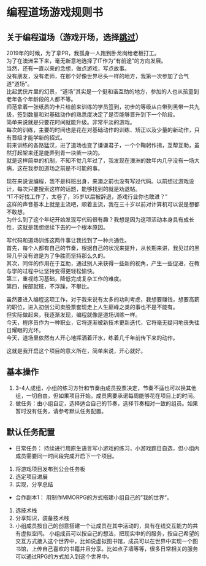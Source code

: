 # 编程道场游戏规则书

## 关于编程道场（游戏开场，选择[跳过](#基本操作)）
2019年的时候，为了拿PR，我孤身一人跑到卧龙岗给老板打工。<br>
为了在澳洲呆下来，毫无新意地选择了IT作为“有前途”的方向发展。<br>
当然，还有一直以来的念想，做点游戏，写点故事。<br>
没有朋友，没有老师，在那个好像世界尽头一样的地方，我第一次参加了合气道“道场”。<br>
比起武侠片里的幻景，“道场”其实是一个挺和谐互助的地方，参加的人也从孩童到老年各个年龄段的人都不等。<br>
师范拿着一张纸质的卡片给前来训练的学员签到，初步的等级从白带到黑带一共九级，签到数量和对基础动作的熟悉度决定了是否能够晋升到下一个阶段。<br>
简单来说就是只要花时间就能升级。非常平淡的游戏。<br>
每次的训练，主要的时间也是花在对基础动作的训练、矫正以及少量的新动作，只有晋级才能学新的招式。<br>
前来训练的各路猛汉，进了道场也变了谦谦君子，一个个鞠躬作揖，互帮互助，虽然打起架来还是能弄到青一块紫一块的。<br>
就是这样简单的机制，不知不觉几年过了，我发现在澳洲的数年内几乎没有一场大病，这在我参加道场之前是不可能的事。<br>

现在来说说编程，我不是科班出身，来澳之前也没有写过代码。以前想过游戏设计，每次只要搜索这样的话题，能够找到的就是劝退帖。<br>
“IT不好找工作了，太卷了，35岁以后被辞退，游戏行业你也敢进？”<br>
这样的声音基本上就是主流吧，顺着主流，我在三十岁以前对计算机可以说是想都不敢想。<br>
为什么到了这个年纪开始发现写代码很有趣？我想是因为这项活动本身具有成长性，这就是我想继续下去的一个根本原因。<br>

写代码和道场训练这两件事让我找到了一种共通性。<br>
首先，每个人都有自己的节奏，根据自己的状况来提升，从长期来讲，我见过的黑带几乎没有谁是为了争胜而坚持那么久的。<br>
其次，同伴的作用在于互助，通过别人来获得一些新的视角，产生一些促进，在教与学的过程中让坚持变得更轻松愉快。<br>
第三，重视练习基础，降低完成复杂工作的难度。<br>
第四，按部就班，不浮躁，不攀比。<br>

虽然要进入编程这项工作，对于我来说有太多的功利考虑，我想要赚钱，想要高薪的职位，进入初创公司卖股票套现走上人生巅峰之类的事也不是不能有。<br>
但实际做起来，我逐渐发现，编程就像是道场训练一样。<br>
今天，程序员作为一种职业，它将逐渐被新技术更新迭代，它将毫无疑问地丧失往日耀眼的光环。<br>
今天，道场里依然有人开心地挥洒着汗水，练着几千年前传下来的动作。<br>

这就是我开启这个项目的意义所在，简单来说，开心就好。<br>

## 基本操作
1. 3-4人成组，小组的练习方针和节奏由成员投票决定，节奏不适也可以换其他组，一切自由，但如果项目开始，成员需要承诺每周能够花在项目上的时间。
2. 做任务：由小组自定，选择适合自己的节奏，选择节奏相对一致的组员。如果暂时没有任务，请参考默认任务配置。

## 默认任务配置
-  日常任务：
持续进行用原生语言写小游戏的练习，小游戏题目自选，但小组内成员需要同一时间段完成开启下一个项目。
1. 将游戏项目发布到公会任务板
2. 选定项目进展
3. 实现，分享总结
 
- 合作副本1：
用制作MMORPG的方式搭建小组自己的”我的世界“。
1. 选技术栈
2. 分享知识，装备技术栈
3. 小组成员按自己的创意搭建一个让成员在其中活动的，具有在线交互能力的共有虚拟空间。
小组成员可以按自己的想法，把现实中的的服务，按自己希望的交互方式接入这个世界中，比如说虚拟图书馆，成员可以在世界中实现一个图书馆，上传自己喜欢的书籍并且分享。比如点子墙等等，很多日常相关的服务可以通过RPG的方式加入到这个世界中。


